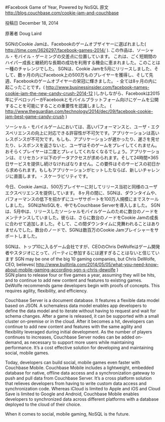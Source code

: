 #Facebook Game of Year, Powered by NoSQL
原文
http://blog.couchbase.com/cookie-jam-and-couchbase

投稿日
December 18, 2014

原著者
Doug Laird

SGNのCookie Jamは、Facebookのゲームオブザイヤーに選ばれました(
http://time.com/3626297/facebook-games-2014/
). 
この作品は、ソーシャル・モバイル・ゲーミングの交差点に位置しています。
これは、ごく短期間のハイパー成長と継続的な長期の成功を利用する機会に恵まれました。このことは一種のチャレンジでした。
SGNは、Cookie Jamを5月にリリースしました、そして、数ヶ月の内にFacebook上の500万ものプレイヤーを獲得し、そして先週、Facebookのゲームオブイヤーの栄冠に輝きました。 - 全ては8ヶ月の内に起こったことです。(
http://www.businessinsider.com/facebook-names-cookie-jam-the-new-candy-crush-2014-12
)しかしながら、Facebookは2015年にデベロッパーがFacebookとモバイルプラットフォーム向けにゲームを公開することを可能にすることの重要性を認識しました。  (
http://www.theguardian.com/technology/2014/dec/09/facebook-cookie-jam-best-game-candy-crush
)

ソーシャル・モバイルゲームにおいては、高いパフォーマンスと、ユーザ・エクスペリエンスの向上に対応できる許容性が不可欠です。アプリケーションは高いレスポンスが不可欠です。もしも、アプリケーションが遅かったり、遅さを見せたり、レスポンスを返さないと、ユーザはそのゲームをプレイしてくれません。おそらくプレイヤーは二度とプレィしてくれなくなるでしょう。アプリケーションは、ミリセカンド以下のデータアクセスが求められます。そして24時間×365日サービスを提供し続けなければなりません。この要件はそのサービスの初日から求められます。もしもアプリケーションがヒットしたならば、新しいチャレンジに直面します。 - スケーラビリティです。

今日、Cookie Jamは、500万プレイヤーに対してリリース当初と同様のユーザエクスペリエンスを提供しています。
8ヶ月の間に、SGNは、ダウンタイムや、パフォーマンスの低下を招かずにユーザサポートを100万人規模にまでスケールしました。
SGNはNoSQLを、中でもCouchbase Serverを導入しました。
SGNは、5月中は、リリースしたソーシャルモバイルゲームのために数台のノードをメンテナンスしていました。彼らは、さらに数台のノードをCookie Jamの成長に合わせて追加しました。そして、この間ダウンタイムに見舞われることはありませんでした。数台のノードで、SGNは数百万のCookie Jamプレイシャーをサポートしました。

SGNは、トップ10に入るゲーム会社ですが、CEOのChris DeWolfeはゲーム開発者やスタジオにとって、パーティに参加するには遅すぎることはないと信じています
SGN may be one of the big 10 gaming companies, but Chris DeWolfe, CEO, believes(
http://www.builtinla.com/2014/05/05/what-you-need-know-about-mobile-gaming-according-sgn-s-chris-dewolfe
)  
SGN plans to release four or five games a year, assuming they will be hits, and to continue to add new content and features to existing games. DeWolfe recommends game developers begin with proofs of concepts. This requires agility, flexibility, and efficiency.

Couchbase Server is a document database. It features a flexible data model based on JSON. A schemaless data model enables app developers to define the data model and to iterate without having to request and wait for schema changes. After a game is released, it can be supported with a small cluster on-premise or in the cloud. After it becomes a hit, developers can continue to add new content and features with the same agility and flexibility leveraged during initial development. As the number of players continues to increases, Couchbase Server nodes can be added on-demand, as necessary to support more users while maintaining performance. It’s a cost effective solution for developing and maintaining social, mobile games.

Today, developers can build social, mobile games even faster with Couchbase Mobile. Couchbase Mobile includes a lightweight, embedded database for native, offline data access and a synchronization gateway to push and pull data from Couchbase Server. It’s a cross platform solution that relieves developers from having to write custom data access and synchronization code. Whereas iCloud is limited to Apple and iOS and Cloud Save is limited to Google and Android, Couchbase Mobile enables developers to synchronized data across different platforms with a database deployed to the cloud of their choice.

When it comes to social, mobile gaming, NoSQL is the future.
